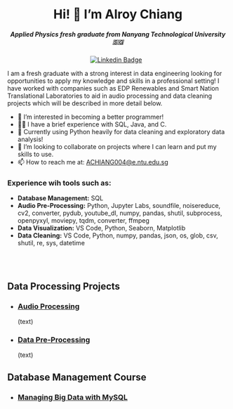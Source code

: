 <div align="center">
  <h1><strong>Hi! 👋 I’m Alroy Chiang</strong></h1>
</div>

<h5 align="center"><i>Applied Physics fresh graduate from Nanyang Technological University 🇸🇬</i></h5>

<div align="center">
  
  [![Linkedin Badge](https://img.shields.io/badge/LinkedIn-0077B5?style=flat&logo=linkedin&logoColor=white)](https://www.linkedin.com/in/alroy-chiang-329ba117b/)&nbsp;&nbsp;
</div>
  
I am a fresh graduate with a strong interest in data engineering looking for opportunities to apply my knowledge and skills in a professional setting! I have worked with companies such as EDP Renewables and Smart Nation Translational Laboratories to aid in audio processing and data cleaning projects which will be described in more detail below.

- 👀 I’m interested in becoming a better programmer!
- 👨‍💻 I have a brief experience with SQL, Java, and C.
- 🚧 Currently using Python heavily for data cleaning and exploratory data analysis!
- 🦕 I’m looking to collaborate on projects where I can learn and put my skills to use.
- 📫 How to reach me at: ACHIANG004@e.ntu.edu.sg

### Experience wih tools such as:
* **Database Management:** SQL
*  **Audio Pre-Processing:** Python, Jupyter Labs, soundfile, noisereduce, cv2, converter, pydub, youtube_dl, numpy, pandas, shutil, subprocess, openpyxyl, moviepy, tqdm, converter, ffmpeg
*  **Data Visualization:** VS Code, Python, Seaborn, Matplotlib
*  **Data Cleaning:** VS Code, Python, numpy, pandas, json, os, glob, csv, shutil, re, sys, datetime

<br/><br/>

## Data Processing Projects
* ### [Audio Processing](https://github.com/roitoimalfoi/SNTL-Intern.git)
  (text)
* ### [Data Pre-Processing](https://github.com/roitoimalfoi/data-pre-processing-pipline.git)
  (text)

## Database Management Course
* ### [Managing Big Data with MySQL](https://github.com/roitoimalfoi/Managing-Big-Data-with-MySQL.git)





<!---
roitoimalfoi/roitoimalfoi is a ✨ special ✨ repository because its `README.md` (this file) appears on your GitHub profile.
You can click the Preview link to take a look at your changes.
--->
